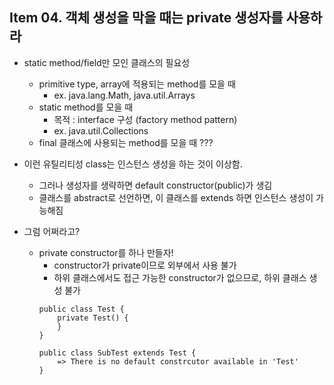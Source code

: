 ## Item 04. 객체 생성을 막을 때는 private 생성자를 사용하라 
* static method/field만 모인 클래스의 필요성
    - primitive type, array에 적용되는 method를 모을 때
        + ex. java.lang.Math, java.util.Arrays
    - static method를 모을 때
        + 목적 : interface 구성 (factory method pattern)
        + ex. java.util.Collections
    - final 클래스에 사용되는 method를 모을 때 ???

* 이런 유틸리티성 class는 인스턴스 생성을 하는 것이 이상함. 
    - 그러나 생성자를 생략하면 default constructor(public)가 생김 
    - 클래스를 abstract로 선언하면, 이 클래스를 extends 하면 인스턴스 생성이 가능해짐 

* 그럼 어쩌라고?
    - private constructor를 하나 만들자!
        + constructor가 private이므로 외부에서 사용 불가
        + 하위 클래스에서도 접근 가능한 constructor가 없으므로, 하위 클래스 생성 불가 
        ```
        public class Test {
            private Test() {
            }
        }

        public class SubTest extends Test {
            => There is no default constrcutor available in 'Test'
        }
        ```